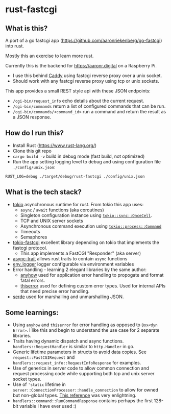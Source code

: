 # rust-fastcgi

## What is this?

A port of a go fastcgi app (https://github.com/aaronriekenberg/go-fastcgi) into rust.

Mostly this an exercise to learn more rust.

Currently this is the backend for https://aaronr.digital on a Raspberry Pi.  
* I use this behind [Caddy](https://github.com/caddyserver/caddy) using fastcgi reverse proxy over a unix socket.  
* Should work with any fastcgi reverse proxy using tcp or unix sockets.

This app provides a small REST style api with these JSON endpoints:

* `/cgi-bin/request_info` echo details about the current request.
* `/cgi-bin/commands` return a list of configured commands that can be run.
* `/cgi-bin/commands/<command_id>` run a command and return the result as a JSON response.

## How do I run this?

* Install Rust (https://www.rust-lang.org/)
* Clone this git repo
* `cargo build -v` build in debug mode (fast build, not optimized)
* Run the app setting logging level to debug and using configuration file `./config/unix.json`:

```
RUST_LOG=debug ./target/debug/rust-fastcgi ./config/unix.json
```

## What is the tech stack?

* [tokio](https://tokio.rs/) asynchronous runtime for rust.  From tokio this app uses:
  * `async` / `await` functions (aka coroutines)
  * Singleton configuration instance using [`tokio::sync::OnceCell`](https://docs.rs/tokio/latest/tokio/sync/struct.OnceCell.html).
  * TCP and UNIX server sockets
  * Asynchronous command execution using [`tokio::process::Command`](https://docs.rs/tokio/latest/tokio/process/struct.Command.html)
  * Timeouts
  * Semaphores
* [tokio-fastcgi](https://github.com/FlashSystems/tokio-fastcgi) excellent library depending on tokio that implements the fastcgi protocol. 
  * This app implements a FastCGI "Responder" (aka server)
* [async-trait](https://github.com/dtolnay/async-trait) allows rust traits to contain `async` functions
* [env_logger](https://github.com/env-logger-rs/env_logger) logger configurable via environment variables
* Error handling - learning 2 elegant libraries by the same author:
  * [anyhow](https://github.com/dtolnay/anyhow) used for application error handling to propogate and format fatal errors.
  * [thiserror](https://github.com/dtolnay/thiserror) used for defining custom error types.  Used for internal APIs that need precise error handling.
* [serde](https://serde.rs/) used for marshalling and unmarshalling JSON.


## Some learnings:

* Using `anyhow` and `thiserror` for error handling as opposed to `Box<dyn Error>`.  I like this and begin to understand the use case for 2 separate libraries.
* Traits having dynamic dispatch and async functions.  `handlers::RequestHandler` is similar to `http.Handler` in go.
* Generic lifetime parameters in structs to avoid data copies.  See `request::FastCGIRequest` and `handlers::request_info::RequestInfoResponse` for examples.
* Use of generics in server code to allow common connection and request processing code while supporting both tcp and unix server socket types.
* Use of `'static` lifetime in `server::ConnectionProcessor::handle_connection` to allow for owned but non-global types.  [This reference](https://github.com/pretzelhammer/rust-blog/blob/master/posts/common-rust-lifetime-misconceptions.md#2-if-t-static-then-t-must-be-valid-for-the-entire-program) was very enlightning.
* `handlers::command::RunCommandResponse` contains perhaps the first 128-bit variable I have ever used :)
